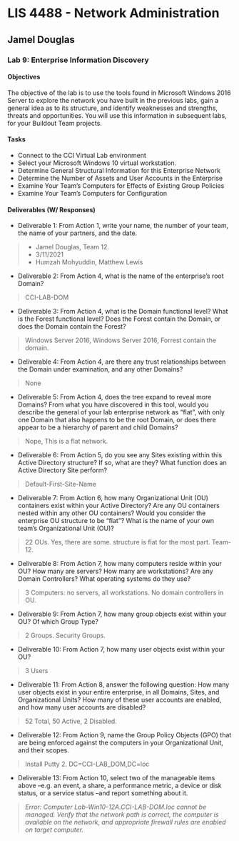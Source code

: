 # LIS 4488 - Network Administration

## Jamel Douglas

### Lab 9: Enterprise Information Discovery

#### Objectives
The objective of the lab is to use the tools found in Microsoft Windows 2016 Server to explore the network you have built in the previous labs, gain a general idea as to its structure, and identify weaknesses and strengths, threats and opportunities. You will use this information in subsequent labs, for your Buildout Team projects.

#### Tasks
- Connect to the CCI Virtual Lab environment
- Select your Microsoft Windows 10 virtual workstation.
- Determine General Structural Information for this Enterprise Network
- Determine the Number of Assets and User Accounts in the Enterprise 
- Examine Your Team’s Computers for Effects of Existing Group Policies
- Examine Your Team’s Computers for Configuration

#### Deliverables (W/ Responses)
- Deliverable 1: From Action 1, write your name, the number of your team, the name of your partners, and the date. 
> - Jamel Douglas, Team 12.
> - 3/11/2021
> - Humzah Mohyuddin, Matthew Lewis
- Deliverable 2: From Action 4, what is the name of the enterprise’s root Domain? 
> CCI-LAB-DOM
- Deliverable 3: From Action 4, what is the Domain functional level? What is the Forest functional level? Does the Forest contain the Domain, or does the Domain contain the Forest? 
> Windows Server 2016, Windows Server 2016, Forrest contain the domain.
- Deliverable 4: From Action 4, are there any trust relationships between the Domain under examination, and any other Domains? 
> None
- Deliverable 5: From Action 4, does the tree expand to reveal more Domains? From what you have discovered in this tool, would you describe the general of your lab enterprise network as “flat”, with only one Domain that also happens to be the root Domain, or does there appear to be a hierarchy of parent and child Domains? 
> Nope, This is a flat network.
- Deliverable 6: From Action 5, do you see any Sites existing within this Active Directory structure? If so, what are they? What function does an Active Directory Site perform? 
> Default-First-Site-Name
- Deliverable 7: From Action 6, how many Organizational Unit (OU) containers exist within your Active Directory? Are any OU containers nested within any other OU containers? Would you consider the enterprise OU structure to be “flat”? What is the name of your own team’s Organizational Unit (OU)? 
> 22 OUs. Yes, there are some. structure is flat for the most part. Team-12.
- Deliverable 8: From Action 7, how many computers reside within your OU? How many are servers? How many are workstations? Are any Domain Controllers? What operating systems do they use? 
> 3 Computers: no servers, all workstations. No domain controllers in OU.
- Deliverable 9: From Action 7, how many group objects exist within your OU? Of which Group Type? 
> 2 Groups. Security Groups.
- Deliverable 10: From Action 7, how many user objects exist within your OU? 
> 3 Users
- Deliverable 11: From Action 8, answer the following question: How many user objects exist in your entire enterprise, in all Domains, Sites, and Organizational Units? How many of these user accounts are enabled, and how many user accounts are disabled? 
> 52 Total, 50 Active, 2 Disabled.
- Deliverable 12: From Action 9, name the Group Policy Objects (GPO) that are being enforced against the computers in your Organizational Unit, and their scopes. 
> Install Putty 2. DC=CCI-LAB_DOM,DC=loc
- Deliverable 13: From Action 10, select two of the manageable items above –e.g. an event, a share, a performance metric, a device or disk status, or a service status –and report something about it.
> *Error: Computer Lab-Win10-12A.CCI-LAB-DOM.loc cannot be managed. Verify that the network path is correct, the computer is available on the network, and appropriate firewall rules are enabled on target computer.*